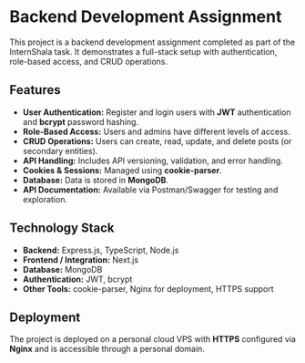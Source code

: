 # Backend Development Assignment

This project is a backend development assignment completed as part of the InternShala task. It demonstrates a full-stack setup with authentication, role-based access, and CRUD operations.

## Features

- **User Authentication:** Register and login users with **JWT** authentication and **bcrypt** password hashing.
- **Role-Based Access:** Users and admins have different levels of access.
- **CRUD Operations:** Users can create, read, update, and delete posts (or secondary entities).
- **API Handling:** Includes API versioning, validation, and error handling.
- **Cookies & Sessions:** Managed using **cookie-parser**.
- **Database:** Data is stored in **MongoDB**.
- **API Documentation:** Available via Postman/Swagger for testing and exploration.

## Technology Stack

- **Backend:** Express.js, TypeScript, Node.js  
- **Frontend / Integration:** Next.js  
- **Database:** MongoDB  
- **Authentication:** JWT, bcrypt  
- **Other Tools:** cookie-parser, Nginx for deployment, HTTPS support

## Deployment

The project is deployed on a personal cloud VPS with **HTTPS** configured via **Nginx** and is accessible through a personal domain.



